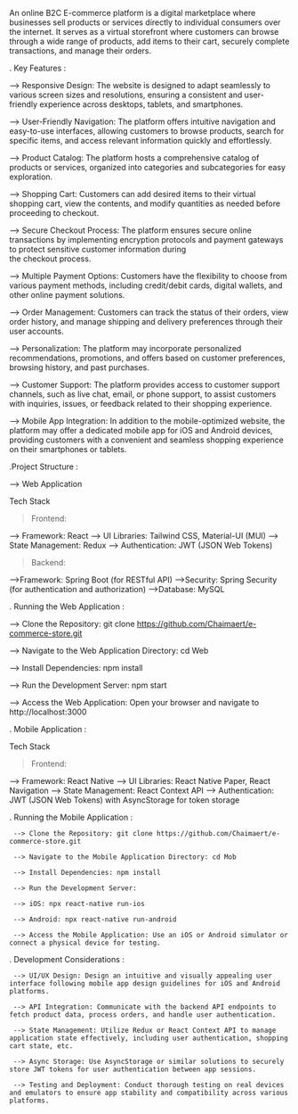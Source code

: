 An online B2C E-commerce platform is a digital marketplace where businesses sell products or services directly to individual consumers over the internet. It serves as a virtual storefront where customers can browse through a wide range of products, add items to their cart, securely complete transactions, and manage their orders.

. Key Features :

 --> Responsive Design: The website is designed to adapt seamlessly to various screen sizes and resolutions, ensuring a consistent and user-friendly experience across desktops, tablets, and smartphones.

 --> User-Friendly Navigation: The platform offers intuitive navigation and easy-to-use interfaces, allowing customers to browse products, search for specific items, and access relevant information quickly and effortlessly.

 --> Product Catalog: The platform hosts a comprehensive catalog of products or services, organized into categories and subcategories for easy exploration.

 --> Shopping Cart: Customers can add desired items to their virtual shopping cart, view the contents, and modify quantities as needed before proceeding to checkout.

 --> Secure Checkout Process: The platform ensures secure online transactions by implementing encryption protocols and payment gateways to protect sensitive customer information during   
         the checkout process.

 --> Multiple Payment Options: Customers have the flexibility to choose from various payment methods, including credit/debit cards, digital wallets, and other online payment solutions.

 --> Order Management: Customers can track the status of their orders, view order history, and manage shipping and delivery preferences through their user accounts.

 --> Personalization: The platform may incorporate personalized recommendations, promotions, and offers based on customer preferences, browsing history, and past purchases.

 --> Customer Support: The platform provides access to customer support channels, such as live chat, email, or phone support, to assist customers with inquiries, issues, or feedback 
         related to their shopping experience.

 --> Mobile App Integration: In addition to the mobile-optimized website, the platform may offer a dedicated mobile app for iOS and Android devices, providing customers with a convenient and seamless shopping experience on their smartphones or tablets.

.Project Structure : 

 --> Web Application
 
   Tech Stack
   
   > Frontend:

   --> Framework: React
   --> UI Libraries: Tailwind CSS, Material-UI (MUI)
   --> State Management: Redux
   --> Authentication: JWT (JSON Web Tokens)

   > Backend:

   -->Framework: Spring Boot (for RESTful API)
   -->Security: Spring Security (for authentication and authorization)
   -->Database: MySQL

 
. Running the Web Application : 

 --> Clone the Repository: git clone https://github.com/Chaimaert/e-commerce-store.git

 --> Navigate to the Web Application Directory: cd Web

 --> Install Dependencies: npm install

 --> Run the Development Server: npm start

 --> Access the Web Application: Open your browser and navigate to http://localhost:3000

. Mobile Application : 

Tech Stack

  > Frontend:

   --> Framework: React Native
   --> UI Libraries: React Native Paper, React Navigation
   --> State Management: React Context API
   --> Authentication: JWT (JSON Web Tokens) with AsyncStorage for token storage

   
  . Running the Mobile Application : 
  
     --> Clone the Repository: git clone https://github.com/Chaimaert/e-commerce-store.git
    
     --> Navigate to the Mobile Application Directory: cd Mob
    
     --> Install Dependencies: npm install
    
     --> Run the Development Server:
    
     --> iOS: npx react-native run-ios
     
     --> Android: npx react-native run-android
     
     --> Access the Mobile Application: Use an iOS or Android simulator or connect a physical device for testing.

. Development Considerations : 

     --> UI/UX Design: Design an intuitive and visually appealing user interface following mobile app design guidelines for iOS and Android platforms.
    
     --> API Integration: Communicate with the backend API endpoints to fetch product data, process orders, and handle user authentication.
    
     --> State Management: Utilize Redux or React Context API to manage application state effectively, including user authentication, shopping cart state, etc.
    
     --> Async Storage: Use AsyncStorage or similar solutions to securely store JWT tokens for user authentication between app sessions.
    
     --> Testing and Deployment: Conduct thorough testing on real devices and emulators to ensure app stability and compatibility across various platforms.
